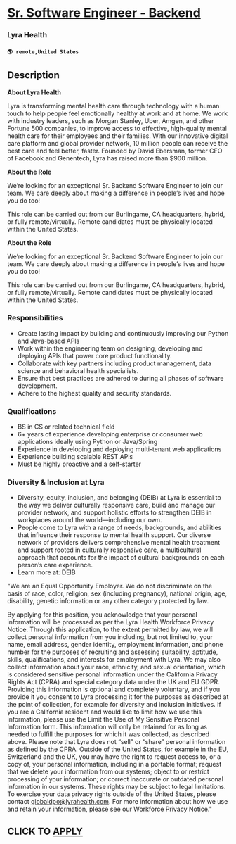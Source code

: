 # [Sr. Software Engineer - Backend](https://www.remotewlb.com/apply/sr-software-engineer-backend-126414)  
### Lyra Health  
#### `🌎 remote,United States`  

## Description

 **About Lyra Health**

Lyra is transforming mental health care through technology with a human touch to help people feel emotionally healthy at work and at home. We work with industry leaders, such as Morgan Stanley, Uber, Amgen, and other Fortune 500 companies, to improve access to effective, high-quality mental health care for their employees and their families. With our innovative digital care platform and global provider network, 10 million people can receive the best care and feel better, faster. Founded by David Ebersman, former CFO of Facebook and Genentech, Lyra has raised more than $900 million.

  

 **About the Role**

We’re looking for an exceptional Sr. Backend Software Engineer to join our team. We care deeply about making a difference in people’s lives and hope you do too!

  

This role can be carried out from our Burlingame, CA headquarters, hybrid, or fully remote/virtually. Remote candidates must be physically located within the United States.

  

  

  

 **About the Role**

We’re looking for an exceptional Sr. Backend Software Engineer to join our team. We care deeply about making a difference in people’s lives and hope you do too!

  

This role can be carried out from our Burlingame, CA headquarters, hybrid, or fully remote/virtually. Remote candidates must be physically located within the United States.

  

  

  

### Responsibilities

* Create lasting impact by building and continuously improving our Python and Java-based APls
* Work within the engineering team on designing, developing and deploying APls that power core product functionality.
* Collaborate with key partners including product management, data science and behavioral health specialists.
* Ensure that best practices are adhered to during all phases of software development.
* Adhere to the highest quality and security standards.

  

### Qualifications

* BS in CS or related technical field
* 6+ years of experience developing enterprise or consumer web applications ideally using Python or Java/Spring
* Experience in developing and deploying multi-tenant web applications
* Experience building scalable REST APls
* Must be highly proactive and a self-starter

  

### Diversity & Inclusion at Lyra

* Diversity, equity, inclusion, and belonging (DEIB) at Lyra is essential to the way we deliver culturally responsive care, build and manage our provider network, and support holistic efforts to strengthen DEIB in workplaces around the world—including our own. 
* People come to Lyra with a range of needs, backgrounds, and abilities that influence their response to mental health support. Our diverse network of providers delivers comprehensive mental health treatment and support rooted in culturally responsive care, a multicultural approach that accounts for the impact of cultural backgrounds on each person’s care experience. 
* Learn more at: DEIB

  

"We are an Equal Opportunity Employer. We do not discriminate on the basis of race, color, religion, sex (including pregnancy), national origin, age, disability, genetic information or any other category protected by law.

  

By applying for this position, you acknowledge that your personal information will be processed as per the Lyra Health Workforce Privacy Notice. Through this application, to the extent permitted by law, we will collect personal information from you including, but not limited to, your name, email address, gender identity, employment information, and phone number for the purposes of recruiting and assessing suitability, aptitude, skills, qualifications, and interests for employment with Lyra. We may also collect information about your race, ethnicity, and sexual orientation, which is considered sensitive personal information under the California Privacy Rights Act (CPRA) and special category data under the UK and EU GDPR. Providing this information is optional and completely voluntary, and if you provide it you consent to Lyra processing it for the purposes as described at the point of collection, for example for diversity and inclusion initiatives. If you are a California resident and
would like to limit how we use this information, please use the Limit the Use of My Sensitive Personal Information form. This information will only be retained for as long as needed to fulfill the purposes for which it was collected, as described above. Please note that Lyra does not “sell” or “share” personal information as defined by the CPRA. Outside of the United States, for example in the EU, Switzerland and the UK, you may have the right to request access to, or a copy of, your personal information, including in a portable format; request that we delete your information from our systems; object to or restrict processing of your information; or correct inaccurate or outdated personal information in our systems. These rights may be subject to legal limitations. To exercise your data privacy rights outside of the United States, please contact globaldpo@lyrahealth.com. For more information about how we use and retain your information, please see our Workforce Privacy Notice."

  
## CLICK TO [APPLY](https://www.remotewlb.com/apply/sr-software-engineer-backend-126414)

